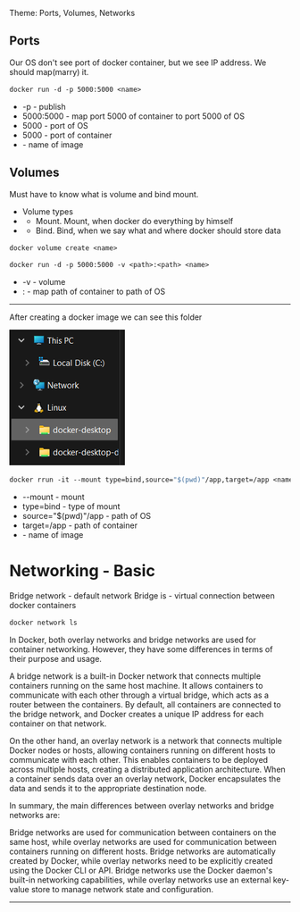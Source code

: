 Theme: Ports, Volumes, Networks

## Ports

Our OS don't see port of docker container, but we see IP address. We should map(marry) it.
```dockerfile
docker run -d -p 5000:5000 <name>
```
* -p - publish
* 5000:5000 - map port 5000 of container to port 5000 of OS
* 5000 - port of OS
* 5000 - port of container
* <name> - name of image

## Volumes

Must have to know what is volume and bind mount.
* Volume types
* * Mount. Mount, when docker do everything by himself
* * Bind. Bind, when we say what and where docker should store data 

```dockerfile
docker volume create <name>
```

```dockerfile
docker run -d -p 5000:5000 -v <path>:<path> <name>
```
* -v - volume
* <path>:<path> - map path of container to path of OS

---------------------------------------------
After creating a docker image we can see this folder
<br>

![img.png](img.png)

```dockerfile
docker rrun -it --mount type=bind,source="$(pwd)"/app,target=/app <name>
```

* --mount - mount
* type=bind - type of mount
* source="$(pwd)"/app - path of OS
* target=/app - path of container
* <name> - name of image

# Networking - Basic
Bridge network - default network
Bridge is - virtual connection between docker containers

```dockerfile
docker network ls
```


In Docker, both overlay networks and bridge networks are used for container networking. However, they have some differences in terms of their purpose and usage.

A bridge network is a built-in Docker network that connects multiple containers running on the same host machine. It allows containers to communicate with each other through a virtual bridge, which acts as a router between the containers. By default, all containers are connected to the bridge network, and Docker creates a unique IP address for each container on that network.

On the other hand, an overlay network is a network that connects multiple Docker nodes or hosts, allowing containers running on different hosts to communicate with each other. This enables containers to be deployed across multiple hosts, creating a distributed application architecture. When a container sends data over an overlay network, Docker encapsulates the data and sends it to the appropriate destination node.

In summary, the main differences between overlay networks and bridge networks are:

Bridge networks are used for communication between containers on the same host, while overlay networks are used for communication between containers running on different hosts.
Bridge networks are automatically created by Docker, while overlay networks need to be explicitly created using the Docker CLI or API.
Bridge networks use the Docker daemon's built-in networking capabilities, while overlay networks use an external key-value store to manage network state and configuration.

---------------------------------------------


